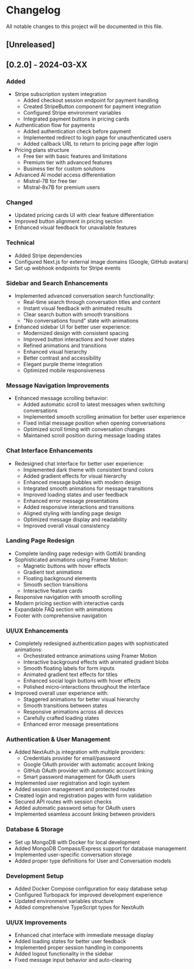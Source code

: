 # Changelog

All notable changes to this project will be documented in this file.

## [Unreleased]

## [0.2.0] - 2024-03-XX

### Added
- Stripe subscription system integration
  - Added checkout session endpoint for payment handling
  - Created StripeButton component for payment integration
  - Configured Stripe environment variables
  - Integrated payment buttons in pricing cards
- Authentication flow for payments
  - Added authentication check before payment
  - Implemented redirect to login page for unauthenticated users
  - Added callback URL to return to pricing page after login
- Pricing plans structure
  - Free tier with basic features and limitations
  - Premium tier with advanced features
  - Business tier for custom solutions
- Advanced AI model access differentiation
  - Mistral-7B for free tier
  - Mistral-8x7B for premium users

### Changed
- Updated pricing cards UI with clear feature differentiation
- Improved button alignment in pricing section
- Enhanced visual feedback for unavailable features

### Technical
- Added Stripe dependencies
- Configured Next.js for external image domains (Google, GitHub avatars)
- Set up webhook endpoints for Stripe events

### Sidebar and Search Enhancements
- Implemented advanced conversation search functionality:
  - Real-time search through conversation titles and content
  - Instant visual feedback with animated results
  - Clear search button with smooth transitions
  - "No conversations found" state with animations
- Enhanced sidebar UI for better user experience:
  - Modernized design with consistent spacing
  - Improved button interactions and hover states
  - Refined animations and transitions
  - Enhanced visual hierarchy
  - Better contrast and accessibility
  - Elegant purple theme integration
  - Optimized mobile responsiveness

### Message Navigation Improvements
- Enhanced message scrolling behavior:
  - Added automatic scroll to latest messages when switching conversations
  - Implemented smooth scrolling animation for better user experience
  - Fixed initial message position when opening conversations
  - Optimized scroll timing with conversation changes
  - Maintained scroll position during message loading states

### Chat Interface Enhancements
- Redesigned chat interface for better user experience:
  - Implemented dark theme with consistent brand colors
  - Added gradient effects for visual hierarchy
  - Enhanced message bubbles with modern design
  - Integrated smooth animations for message transitions
  - Improved loading states and user feedback
  - Enhanced error message presentations
  - Added responsive interactions and transitions
  - Aligned styling with landing page design
  - Optimized message display and readability
  - Improved overall visual consistency

### Landing Page Redesign
- Complete landing page redesign with GottiAI branding
- Sophisticated animations using Framer Motion:
  - Magnetic buttons with hover effects
  - Gradient text animations
  - Floating background elements
  - Smooth section transitions
  - Interactive feature cards
- Responsive navigation with smooth scrolling
- Modern pricing section with interactive cards
- Expandable FAQ section with animations
- Footer with comprehensive navigation

### UI/UX Enhancements
- Completely redesigned authentication pages with sophisticated animations:
  - Orchestrated entrance animations using Framer Motion
  - Interactive background effects with animated gradient blobs
  - Smooth floating labels for form inputs
  - Animated gradient text effects for titles
  - Enhanced social login buttons with hover effects
  - Polished micro-interactions throughout the interface
- Improved overall user experience with:
  - Staggered animations for better visual hierarchy
  - Smooth transitions between states
  - Responsive animations across all devices
  - Carefully crafted loading states
  - Enhanced error message presentations

### Authentication & User Management
- Added NextAuth.js integration with multiple providers:
  - Credentials provider for email/password
  - Google OAuth provider with automatic account linking
  - GitHub OAuth provider with automatic account linking
  - Smart password management for OAuth users
- Implemented user registration and login system
- Added session management and protected routes
- Created login and registration pages with form validation
- Secured API routes with session checks
- Added automatic password setup for OAuth users
- Implemented seamless account linking between providers

### Database & Storage
- Set up MongoDB with Docker for local development
- Added MongoDB Compass/Express support for database management
- Implemented user-specific conversation storage
- Added proper type definitions for User and Conversation models

### Development Setup
- Added Docker Compose configuration for easy database setup
- Configured Turbopack for improved development experience
- Updated environment variables structure
- Added comprehensive TypeScript types for NextAuth

### UI/UX Improvements
- Enhanced chat interface with immediate message display
- Added loading states for better user feedback
- Implemented proper session handling in components
- Added logout functionality in the sidebar
- Fixed message input behavior and auto-clearing 